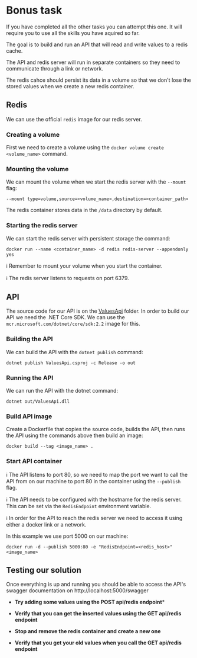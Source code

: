 # Bonus task

If you have completed all the other tasks you can attempt this one. It will require you to use all the skills you have aquired so far.

The goal is to build and run an API that will read and write values to a redis cache.

The API and redis server will run in separate containers so they need to communicate through a link or network.

The redis cahce should persist its data in a volume so that we don't lose the stored values when we create a new redis container.

## Redis
We can use the official `redis` image for our redis server.

### Creating a volume

First we need to create a volume using the `docker volume create <volume_name>` command.

### Mounting the volume

We can mount the volume when we start the redis server with the `--mount` flag:

```
--mount type=volume,source=<volume_name>,destination=<container_path>
```

The redis container stores data in the `/data` directory by default.

### Starting the redis server

We can start the redis server with persistent storage the command:
```
docker run --name <container_name> -d redis redis-server --appendonly yes
```

:information_source: Remember to mount your volume when you start the container.

:information_source: The redis server listens to requests on port 6379.

## API

The source code for our API is on the [ValuesApi](ValuesApi) folder. In order to build our API we need the .NET Core SDK. We can use the `mcr.microsoft.com/dotnet/core/sdk:2.2` image for this.

### Building the API

We can build the API with the `dotnet publish` command:

```
dotnet publish ValuesApi.csproj -c Release -o out
```

### Running the API

We can run the API with the dotnet command:

```
dotnet out/ValuesApi.dll
```

### Build API image
Create a Dockerfile that copies the source code, builds the API, then runs the API using the commands above then build an image:
```
docker build --tag <image_name> .
```

### Start API container

:information_source: The API listens to port 80, so we need to map the port we want to call the API from on our machine to port 80 in the container using the `--publish` flag.

:information_source: The API needs to be configured with the hostname for the redis server. This can be set via the `RedisEndpoint` environment variable.

:information_source: In order for the API to reach the redis server we need to access it using either a docker link or a network.

In this example we use port 5000 on our machine:
```
docker run -d --publish 5000:80 -e "RedisEndpoint=<redis_host>" <image_name>
```

## Testing our solution

Once everything is up and running you should be able to access the API's swagger documentation on http://localhost:5000/swagger

- **Try adding some values using the POST api/redis endpoint***

- **Verify that you can get the inserted values using the GET api/redis endpoint**

- **Stop and remove the redis container and create a new one**

- **Verify that you get your old values when you call the GET api/redis endpoint**
